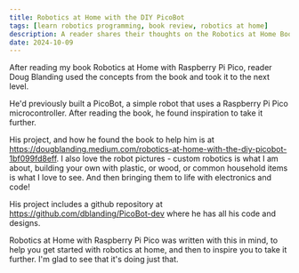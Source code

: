```yaml
---
title: Robotics at Home with the DIY PicoBot
tags: [learn robotics programming, book review, robotics at home]
description: A reader shares their thoughts on the Robotics at Home Book
date: 2024-10-09
---
```

After reading my book Robotics at Home with Raspberry Pi Pico, reader Doug Blanding used the concepts from the book and took it to the next level.

He'd previously built a PicoBot, a simple robot that uses a Raspberry Pi Pico microcontroller. After reading the book, he found inspiration to take it further.

His project, and how he found the book to help him is at 
<https://dougblanding.medium.com/robotics-at-home-with-the-diy-picobot-1bf099fd8eff>. I also love the robot pictures - custom robotics is what I am about, building your own with plastic, or wood, or common household items is what I love to see. And then bringing them to life with electronics and code!

His project includes a github repository at <https://github.com/dblanding/PicoBot-dev> where he has all his code and designs.

Robotics at Home with Raspberry Pi Pico was written with this in mind, to help you get started with robotics at home, and then to inspire you to take it further. I'm glad to see that it's doing just that.
